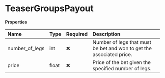 # TeaserGroupsPayout

**Properties**

| Name           | Type  | Required | Description                                                          |
| :------------- | :---- | :------- | :------------------------------------------------------------------- |
| number_of_legs | int   | ❌       | Number of legs that must be bet and won to get the associated price. |
| price          | float | ❌       | Price of the bet given the specified number of legs.                 |

<!-- This file was generated by liblab | https://liblab.com/ -->
